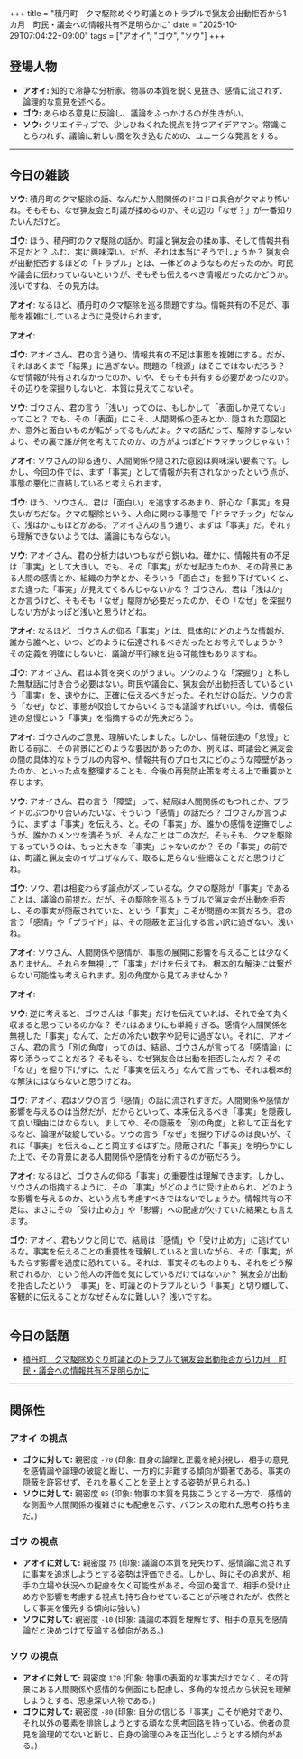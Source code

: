 +++
title = "積丹町　クマ駆除めぐり町議とのトラブルで猟友会出動拒否から1カ月　町民・議会への情報共有不足明らかに"
date = "2025-10-29T07:04:22+09:00"
tags = ["アオイ", "ゴウ", "ソウ"]
+++

## 登場人物

- **アオイ:** 知的で冷静な分析家。物事の本質を鋭く見抜き、感情に流されず、論理的な意見を述べる。
- **ゴウ:** あらゆる意見に反論し、議論をふっかけるのが生きがい。
- **ソウ:** クリエイティブで、少しひねくれた視点を持つアイデアマン。常識にとらわれず、議論に新しい風を吹き込むための、ユニークな発言をする。

---

## 今日の雑談

**ソウ**: 積丹町のクマ駆除の話、なんだか人間関係のドロドロ具合がクマより怖いね。そもそも、なぜ猟友会と町議が揉めるのか、その辺の「なぜ？」が一番知りたいんだけど。

**ゴウ**: ほう、積丹町のクマ駆除の話か。町議と猟友会の揉め事、そして情報共有不足だと？ ふむ、実に興味深い。だが、それは本当にそうでしょうか？ 猟友会が出動拒否するほどの「トラブル」とは、一体どのようなものだったのか。町民や議会に伝わっていないというが、そもそも伝えるべき情報だったのかどうか。浅いですね、その見方は。

**アオイ**: なるほど、積丹町のクマ駆除を巡る問題ですね。情報共有の不足が、事態を複雑にしているように見受けられます。

**アオイ**: 

**ゴウ**: アオイさん、君の言う通り、情報共有の不足は事態を複雑にする。だが、それはあくまで「結果」に過ぎない。問題の「根源」はそこではないだろう？ なぜ情報が共有されなかったのか、いや、そもそも共有する必要があったのか。その辺りを深掘りしないと、本質は見えてこないぞ。

**ソウ**: ゴウさん、君の言う「浅い」ってのは、もしかして「表面しか見てない」ってこと？ でも、その「表面」にこそ、人間関係の歪みとか、隠された意図とか、意外と面白いものが転がってるもんだよ。クマの話だって、駆除するしないより、その裏で誰が何を考えてたのか、の方がよっぽどドラマチックじゃない？

**アオイ**: ソウさんの仰る通り、人間関係や隠された意図は興味深い要素です。しかし、今回の件では、まず「事実」として情報が共有されなかったという点が、事態の悪化に直結していると考えられます。

**ゴウ**: ほう、ソウさん。君は「面白い」を追求するあまり、肝心な「事実」を見失いがちだな。クマの駆除という、人命に関わる事態で「ドラマチック」だなんて、浅はかにもほどがある。アオイさんの言う通り、まずは「事実」だ。それすら理解できないようでは、議論にもならない。

**ソウ**: アオイさん、君の分析力はいつもながら鋭いね。確かに、情報共有の不足は「事実」として大きい。でも、その「事実」がなぜ起きたのか、その背景にある人間の感情とか、組織の力学とか、そういう「面白さ」を掘り下げていくと、また違った「事実」が見えてくるんじゃないかな？ ゴウさん、君は「浅はか」とか言うけど、そもそも「なぜ」駆除が必要だったのか、その「なぜ」を深掘りしない方がよっぽど浅いと思うけどね。

**アオイ**: なるほど、ゴウさんの仰る「事実」とは、具体的にどのような情報が、誰から誰へと、いつ、どのように伝達されるべきだったとお考えでしょうか？ その定義を明確にしないと、議論が平行線を辿る可能性もありますね。

**ゴウ**: アオイさん、君は本質を突くのがうまい。ソウのような「深掘り」と称した無駄話に付き合う必要はない。町民や議会に、猟友会が出動拒否しているという「事実」を、速やかに、正確に伝えるべきだった。それだけの話だ。ソウの言う「なぜ」など、事態が収拾してからいくらでも議論すればいい。今は、情報伝達の怠慢という「事実」を指摘するのが先決だろう。

**アオイ**: ゴウさんのご意見、理解いたしました。しかし、情報伝達の「怠慢」と断じる前に、その背景にどのような要因があったのか、例えば、町議会と猟友会の間の具体的なトラブルの内容や、情報共有のプロセスにどのような障壁があったのか、といった点を整理することも、今後の再発防止策を考える上で重要かと存じます。

**ソウ**: アオイさん、君の言う「障壁」って、結局は人間関係のもつれとか、プライドのぶつかり合いみたいな、そういう「感情」の話だろ？ ゴウさんが言うように、まずは「事実」を伝えろ、と。その「事実」が、誰かの感情を逆撫でしようが、誰かのメンツを潰そうが、そんなことは二の次だ。そもそも、クマを駆除するっていうのは、もっと大きな「事実」じゃないのか？ その「事実」の前では、町議と猟友会のイザコザなんて、取るに足らない些細なことだと思うけどね。

**ゴウ**: ソウ、君は相変わらず論点がズレているな。クマの駆除が「事実」であることは、議論の前提だ。だが、その駆除を巡るトラブルで猟友会が出動を拒否し、その事実が隠蔽されていた、という「事実」こそが問題の本質だろう。君の言う「感情」や「プライド」は、その隠蔽を正当化する言い訳に過ぎない。浅いね。

**アオイ**: ソウさん、人間関係や感情が、事態の展開に影響を与えることは少なくありません。それらを無視して「事実」だけを伝えても、根本的な解決には繋がらない可能性も考えられます。別の角度から見てみませんか？

**アオイ**: 

**ソウ**: 逆に考えると、ゴウさんは「事実」だけを伝えていれば、それで全て丸く収まると思っているのかな？ それはあまりにも単純すぎる。感情や人間関係を無視した「事実」なんて、ただの冷たい数字や記号に過ぎない。それに、アオイさん、君の言う「別の角度」ってのは、結局、ゴウさんが言ってる「感情論」に寄り添うってことだろ？ そもそも、なぜ猟友会は出動を拒否したんだ？ その「なぜ」を掘り下げずに、ただ「事実を伝えろ」なんて言っても、それは根本的な解決にはならないと思うけどね。

**ゴウ**: アオイ、君はソウの言う「感情」の話に流されすぎだ。人間関係や感情が影響を与えるのは当然だが、だからといって、本来伝えるべき「事実」を隠蔽して良い理由にはならない。ましてや、その隠蔽を「別の角度」と称して正当化するなど、論理が破綻している。ソウの言う「なぜ」を掘り下げるのは良いが、それは「事実」を伝えることと両立するはずだ。隠蔽された「事実」を明らかにした上で、その背景にある人間関係や感情を分析するのが筋だろう。

**アオイ**: なるほど、ゴウさんの仰る「事実」の重要性は理解できます。しかし、ソウさんの指摘するように、その「事実」がどのように受け止められ、どのような影響を与えるのか、という点も考慮すべきではないでしょうか。情報共有の不足は、まさにその「受け止め方」や「影響」への配慮が欠けていた結果とも言えます。

**ゴウ**: アオイ、君もソウと同じで、結局は「感情」や「受け止め方」に逃げているな。事実を伝えることの重要性を理解していると言いながら、その「事実」がもたらす影響を過度に恐れている。それは、事実そのものよりも、それをどう解釈されるか、という他人の評価を気にしているだけではないか？ 猟友会が出動を拒否したという「事実」を、町議とのトラブルという「事実」と切り離して、客観的に伝えることがなぜそんなに難しい？ 浅いですね。

---

## 今日の話題

- [積丹町　クマ駆除めぐり町議とのトラブルで猟友会出動拒否から1カ月　町民・議会への情報共有不足明らかに](https://www.htb.co.jp/news/archives_34160.html)



---

## 関係性

### アオイ の視点
- **ゴウに対して:** 親密度 `-70` (印象: 自身の論理と正義を絶対視し、相手の意見を感情論や論理の破綻と断じ、一方的に非難する傾向が顕著である。事実の隠蔽を許容せず、それを暴くことを至上とする姿勢が見られる。)
- **ソウに対して:** 親密度 `85` (印象: 物事の本質を見抜こうとする一方で、感情的な側面や人間関係の複雑さにも配慮を示す、バランスの取れた思考の持ち主だ。)

### ゴウ の視点
- **アオイに対して:** 親密度 `75` (印象: 議論の本質を見失わず、感情論に流されずに事実を追求しようとする姿勢は評価できる。しかし、時にその追求が、相手の立場や状況への配慮を欠く可能性がある。今回の発言で、相手の受け止め方や影響を考慮する視点も持ち合わせていることが示唆されたが、依然として事実を優先する傾向は強い。)
- **ソウに対して:** 親密度 `-10` (印象: 議論の本質を理解せず、相手の意見を感情論だと決めつけて反論する傾向がある。)

### ソウ の視点
- **アオイに対して:** 親密度 `170` (印象: 物事の表面的な事実だけでなく、その背景にある人間関係や感情的な側面にも配慮し、多角的な視点から状況を理解しようとする、思慮深い人物である。)
- **ゴウに対して:** 親密度 `-80` (印象: 自分の信じる「事実」こそが絶対であり、それ以外の要素を排除しようとする頑なな思考回路を持っている。他者の意見を論理的でないと断じ、自身の論理のみを正当化しようとする傾向がある。)


